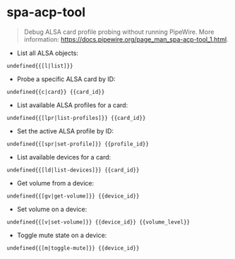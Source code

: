 # spa-acp-tool

> Debug ALSA card profile probing without running PipeWire.
> More information: <https://docs.pipewire.org/page_man_spa-acp-tool_1.html>.

- List all ALSA objects:

`undefined{{[l|list]}}`

- Probe a specific ALSA card by ID:

`undefined{{c|card}} {{card_id}}`

- List available ALSA profiles for a card:

`undefined{{[lpr|list-profiles]}} {{card_id}}`

- Set the active ALSA profile by ID:

`undefined{{[spr|set-profile]}} {{profile_id}}`

- List available devices for a card:

`undefined{{[ld|list-devices]}} {{card_id}}`

- Get volume from a device:

`undefined{{[gv|get-volume]}} {{device_id}}`

- Set volume on a device:

`undefined{{[v|set-volume]}} {{device_id}} {{volume_level}}`

- Toggle mute state on a device:

`undefined{{[m|toggle-mute]}} {{device_id}}`
